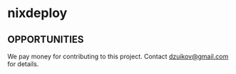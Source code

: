 # nixdeploy

## OPPORTUNITIES

We pay money for contributing to this project. Contact dzuikov@gmail.com
for details.



